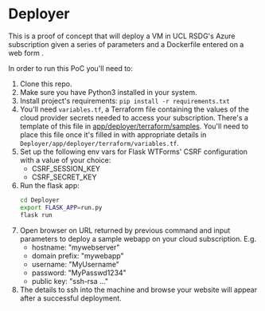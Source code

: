 # Deployer
This is a proof of concept that will deploy a VM in UCL RSDG's Azure
subscription given a series of parameters and a Dockerfile entered on a
web form .

In order to run this PoC you'll need to:

1. Clone this repo.
1. Make sure you have Python3 installed in your system.
1. Install project's requirements:
    `pip install -r requirements.txt`
1. You'll need `variables.tf`, a Terraform file containing the values of the cloud provider secrets needed to access your subscription. There's a template of this file in [app/deployer/terraform/samples](app/deployer/terraform/samples). You'll need to place this file once it's filled in with appropriate details in `Deployer/app/deployer/terraform/variables.tf`.
1. Set up the following env vars for Flask WTForms' CSRF configuration with a value of your choice:
    * CSRF_SESSION_KEY
    * CSRF_SECRET_KEY
1. Run the flask app:
    ```bash
    cd Deployer
    export FLASK_APP=run.py
    flask run
    ```
1. Open browser on URL returned by previous command and input parameters to deploy a sample webapp on your cloud subscription. E.g.
    * hostname: "mywebserver"
    * domain prefix: "mywebapp"
    * username: "MyUsername"
    * password: "MyPasswd1234"
    * public key: "ssh-rsa ..."
1. The details to ssh into the machine and browse your website will appear after a successful deployment.
